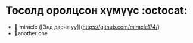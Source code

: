 # Төсөлд оролцсон хүмүүс :octocat:

* 🐋 miracle ([Энд дарна уу])(https://github.com/miracle174/) 
* 🚀another one
